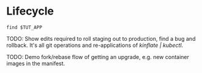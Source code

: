 # Lifecycle

<!-- @listFiles @test -->
```
find $TUT_APP
```

TODO: Show edits required to roll staging out to
production, find a bug and rollback.  It's all git
operations and re-applications of _kinflate | kubectl_.

TODO: Demo fork/rebase flow of getting an upgrade,
e.g. new container images in the manifest.
